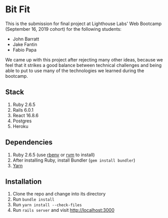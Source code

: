 # Bit Fit

This is the submission for final project at Lighthouse Labs' Web Bootcamp
(September 16, 2019 cohort) for the following students:

* John Barratt
* Jake Fantin
* Fabio Papa

We came up with this project after rejecting many other ideas, because we feel
that it strikes a good balance between technical challenges and being able to
put to use many of the technologies we learned during the bootcamp.

## Stack

1. Ruby 2.6.5
1. Rails 6.0.1
1. React 16.8.6
1. Postgres
1. Heroku

## Dependencies

1. Ruby 2.6.5 (use [rbenv](https://github.com/rbenv/rbenv) or
   [rvm](https://rvm.io) to install)
1. After installing Ruby, install Bundler (`gem install bundler`)
1. [Yarn](https://yarnpkg.com/lang/en/docs/install)

## Installation

1. Clone the repo and change into its directory
1. Run `bundle install`
1. Run `yarn install --check-files`
1. Run `rails server` and visit [http://localhost:3000](http://localhost:3000)
